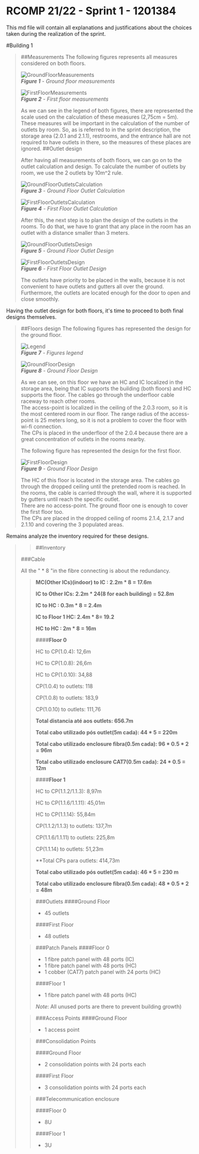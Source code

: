 RCOMP 21/22 - Sprint 1 - 1201384
===========================================

This md file will contain all explanations and justifications about the choices taken during the realization of the sprint.

#Building 1

> ##Measurements
> The following figures represents all measures considered on both floors.
> 
> ![GroundFloorMeasurements](Figures/Floor0Measures.PNG)<br>
_**Figure 1** - Ground floor measurements_
>
> ![FirstFloorMeasurements](Figures/Floor1Measures.PNG)<br>
_**Figure 2** - First floor measurements_
> 
> As we can see in the legend of both figures, there are represented the scale used on the calculation of these measures (2,75cm = 5m).<br />
> These measures will be important in the calculation of the number of outlets by room. So, as is referred to in the sprint description, the storage area (2.0.1 and 2.1.1), restrooms, and the entrance hall are not required to have outlets in there, so the measures of these places are ignored.
> ##Outlet design
> 
> After having all measurements of both floors, we can go on to the outlet calculation and design. To calculate the number of outlets by room, we use the 2 outlets by 10m^2 rule.
> 
> ![GroundFloorOutletsCalculation](Figures/Floor0OutletCalculation.PNG)<br>
_**Figure 3** - Ground Floor Outlet Calculation_
> 
> ![FirstFloorOutletsCalculation](Figures/Floor1OutletCalculation.PNG)<br>
_**Figure 4** - First Floor Outlet Calculation_
> 
> After this, the next step is to plan the design of the outlets in the rooms. To do that, we have to grant that any place in the room has an outlet with a distance smaller than 3 meters.
> 
> ![GroundFloorOutletsDesign](Figures/Floor0OutletDesign.PNG)<br>
_**Figure 5** - Ground Floor Outlet Design_
>
> ![FirstFloorOutletsDesign](Figures/Floor1OutletDesign.PNG)<br>
_**Figure 6** - First Floor Outlet Design_
> 
> The outlets have priority to be placed in the walls, because it is not convenient to have outlets and gutters all over the ground.<br>
> Furthermore, the outlets are located enough for the door to open and close smoothly.

Having the outlet design for both floors, it's time to proceed to both final designs themselves.

> ##Floors design
> The following figures has represented the design for the ground floor.
> 
> ![Legend](Figures/Legend.png)<br>
_**Figure 7** - Figures legend_
> 
> ![GroundFloorDesign](Figures/Floor0Design.PNG)<br>
_**Figure 8** - Ground Floor Design_
> 
> As we can see, on this floor we have an HC and IC localized in the storage area, being that IC supports the building (both floors) and HC supports the floor. The cables go through the underfloor cable raceway to reach other rooms.<br>
> The access-point is localized in the ceiling of the 2.0.3 room, so it is the most centered room in our floor. The range radius of the access-point is 25 meters long, so it is not a problem to cover the floor with wi-fi connection.<br>
> The CPs is placed in the underfloor of the 2.0.4  because there are a great concentration of outlets in the rooms nearby.<br>
> 
> The following figure has represented the design for the first floor.
>
> ![FirstFloorDesign](Figures/Floor1Design.PNG)<br>
_**Figure 9** - Ground Floor Design_
>
> The HC of this floor is located in the storage area. The cables go through the dropped ceiling until the pretended room is reached. In the rooms, the cable is carried through the wall, where it is supported by gutters until reach the specific outlet.<br>
> There are no access-point. The ground floor one is enough to cover the first floor too.<br>
> The CPs are placed in the dropped ceiling of rooms 2.1.4, 2.1.7 and 2.1.10 and covering the 3 populated areas.<br>

Remains analyze the inventory required for these designs.
>> ##Inventory
> 
> ###Cable
>>
> All the " * 8 "in the fibre connecting is about the redundancy.
>>
>> **MC(Other ICs)(indoor) to IC : 2.2m * 8 = 17.6m**
>> 
>> **IC to Other ICs: 2.2m * 24(8 for each building) = 52.8m**
>>
>> **IC to HC : 0.3m * 8 = 2.4m**
>> 
>> **IC to Floor 1 HC: 2.4m * 8= 19.2**
>> 
>> **HC to HC : 2m * 8 = 16m**
>> 
>>####**Floor 0**
>> 
>> HC to CP(1.0.4): 12,6m
>> 
>> HC to CP(1.0.8): 26,6m
>> 
>> HC to CP(1.0.10): 34,88
>>
>> CP(1.0.4) to outlets: 118
>> 
>> CP(1.0.8) to outlets: 183,9
>> 
>> CP(1.0.10) to outlets: 111,76
>> 
>> **Total distancia até aos outlets: 656.7m**
>> 
>> **Total cabo utilizado pós outlet(5m cada): 44 * 5 = 220m**
>> 
>> **Total cabo utilizado enclosure fibra(0.5m cada): 96 * 0.5 * 2 = 96m**
>>
>> **Total cabo utilizado enclosure CAT7(0.5m cada): 24 * 0.5 = 12m**
>>
>
>> ####**Floor 1**
>> 
>> HC to CP(1.1.2/1.1.3): 8,97m
>> 
>> HC to CP(1.1.6/1.1.11): 45,01m
>> 
>> HC to CP(1.1.14): 55,84m
>> 
>> 
>> CP(1.1.2/1.1.3) to outlets: 137,7m
>> 
>> 
>> CP(1.1.6/1.1.11) to outlets: 225,8m
>> 
>> 
>> CP(1.1.14) to outlets: 51,23m
>> 
>> 
>> **Total CPs para outlets: 414,73m  
>>
>> **Total cabo utilizado pós outlet(5m cada): 46 * 5 = 230 m**
>>
>> **Total cabo utilizado enclosure fibra(0.5m cada): 48 * 0.5 * 2 = 48m**
>>
>
>> ###Outlets
>>####Ground Floor
>>
>>  * 45 outlets
>>
>>####First Floor
>>
>> * 48 outlets
>
>>###Patch Panels
>>####Floor 0
>>
>>  * 1 fibre patch panel with 48 ports (IC)
>>  * 1 fibre patch panel with 48 ports (HC)
>>  * 1 cobber (CAT7) patch panel with 24 ports (HC)
>>
>>####Floor 1
>>
>>  * 1 fibre patch panel with 48 ports (HC)
>>
>> *Note*: All unused ports are there to prevent building growth)
> 
>>###Access Points
>>####Ground Floor
>>
>>  * 1 access point
>
>>###Consolidation Points
>>
>>####Ground Floor
>>
>>  * 2 consolidation points with 24 ports each
>>
>>####First Floor
>>
>>  * 3 consolidation points with 24 ports each
>
>
>>###Telecommunication enclosure
>>
>>####Floor 0
>>
>> * 8U
>>
>>####Floor 1
>>
>> * 3U